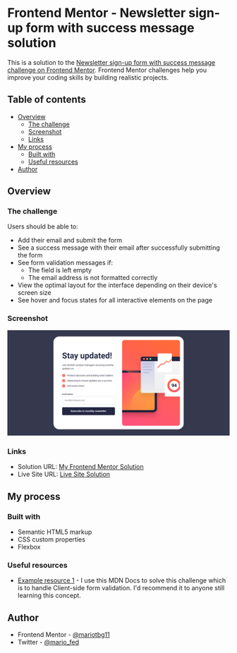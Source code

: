# Frontend Mentor - Newsletter sign-up form with success message solution

This is a solution to the [Newsletter sign-up form with success message challenge on Frontend Mentor](https://www.frontendmentor.io/challenges/newsletter-signup-form-with-success-message-3FC1AZbNrv). Frontend Mentor challenges help you improve your coding skills by building realistic projects.

## Table of contents

- [Overview](#overview)
  - [The challenge](#the-challenge)
  - [Screenshot](#screenshot)
  - [Links](#links)
- [My process](#my-process)
  - [Built with](#built-with)
  - [Useful resources](#useful-resources)
- [Author](#author)

## Overview

### The challenge

Users should be able to:

- Add their email and submit the form
- See a success message with their email after successfully submitting the form
- See form validation messages if:
  - The field is left empty
  - The email address is not formatted correctly
- View the optimal layout for the interface depending on their device's screen size
- See hover and focus states for all interactive elements on the page

### Screenshot

![Frontend Mentor Newsletter Sign-up form with success message](./assets/images/Frontend-Mentor-Newsletter-Sign-up-form-with-success-message.png)

### Links

- Solution URL: [My Frontend Mentor Solution](https://www.frontendmentor.io/solutions/newsletter-signup-form-with-success-message-solution-5TBQH0dB8z)
- Live Site URL: [Live Site Solution](https://papaya-alfajores-d78056.netlify.app/)

## My process

### Built with

- Semantic HTML5 markup
- CSS custom properties
- Flexbox

### Useful resources

- [Example resource 1](https://developer.mozilla.org/en-US/docs/Learn/Forms/Form_validation) - I use this MDN Docs to solve this challenge which is to handle Client-side form validation. I'd recommend it to anyone still learning this concept.

## Author

- Frontend Mentor - [@mariotbg11](https://www.frontendmentor.io/profile/mariotbg11)
- Twitter - [@mario_fed](https://twitter.com/mario_fed)
